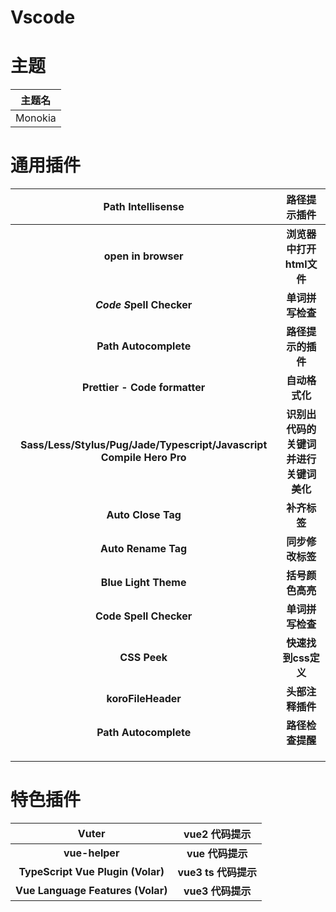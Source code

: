 # Vscode

# 主题

| 主题名  |
| :-----: |
| Monokia |



# 通用插件

|                      Path Intellisense                       |              路径提示插件              |
| :----------------------------------------------------------: | :------------------------------------: |
|                     **open in browser**                      |        **浏览器中打开html文件**        |
|                   ***Code S*pell Checker**                   |            **单词拼写检查**            |
|                    **Path Autocomplete**                     |           **路径提示的插件**           |
|                **Prettier - Code formatter**                 |             **自动格式化**             |
| **Sass/Less/Stylus/Pug/Jade/Typescript/Javascript Compile Hero Pro** | **识别出代码的关键词并进行关键词美化** |
|                      **Auto Close Tag**                      |              **补齐标签**              |
|                     **Auto Rename Tag**                      |            **同步修改标签**            |
|                     **Blue Light Theme**                     |            **括号颜色高亮**            |
|                    **Code Spell Checker**                    |            **单词拼写检查**            |
|                         **CSS Peek**                         |          **快速找到css定义**           |
|                      **koroFileHeader**                      |            **头部注释插件**            |
|                    **Path Autocomplete**                     |            **路径检查提醒**            |
|                                                              |                                        |
|                                                              |                                        |
|                                                              |                                        |



# 特色插件

|               Vuter               |    vue2 代码提示     |
| :-------------------------------: | :------------------: |
|          **vue-helper**           |   **vue 代码提示**   |
| **TypeScript Vue Plugin (Volar)** | **vue3 ts 代码提示** |
| **Vue Language Features (Volar)** |  **vue3  代码提示**  |